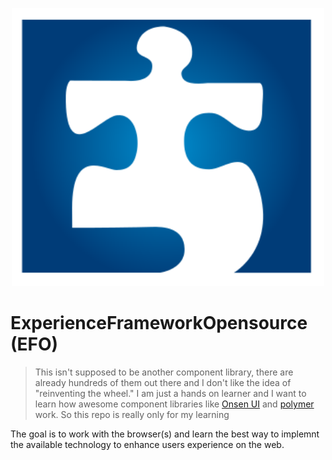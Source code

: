 <p align="center">
    <a href="https://github.com/srsheldon/ExperienceFrameworkOpensource">
        <img src="./docs/images/experience_framework_opensourse_logo_v1.svg" alt="Experience Framework logo" width="500" title="EF all this complicated web development."/>
  </a>
</p>

# ExperienceFrameworkOpensource (EFO)

> This isn't supposed to be another component library, there are already hundreds of them out there and I don't like the idea of "reinventing the wheel." I am just a hands on learner and I want to learn how awesome component libraries like [Onsen UI](https://onsen.io/) and [polymer](https://www.polymer-project.org/) work. So this repo is really only for my learning

The goal is to work with the browser(s) and learn the best way to implemnt the available technology to enhance users experience on the web.
